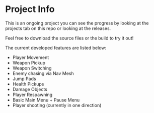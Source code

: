 # Project Info

This is an ongoing project you can see the progress by looking at the projects tab on this repo or looking at the releases.

Feel free to download the source files or the build to try it out!

The current developed features are listed below:

- Player Movement
- Weapon Pickup
- Weapon Switching
- Enemy chasing via Nav Mesh
- Jump Pads
- Health Pickups 
- Damage Objects
- Player Respawning
- Basic Main Menu + Pause Menu
- Player shooting (currently in one direction)

